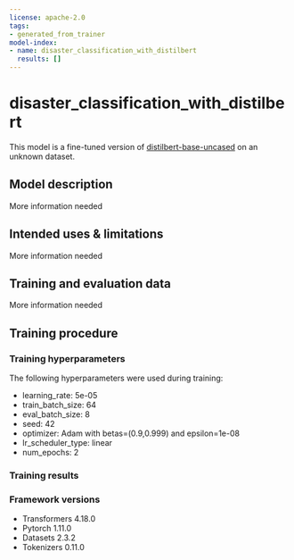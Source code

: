 ```yaml
---
license: apache-2.0
tags:
- generated_from_trainer
model-index:
- name: disaster_classification_with_distilbert
  results: []
---
```


<!-- This model card has been generated automatically according to the information the Trainer had access to. You
should probably proofread and complete it, then remove this comment. -->

# disaster_classification_with_distilbert

This model is a fine-tuned version of [distilbert-base-uncased](https://huggingface.co/distilbert-base-uncased) on an unknown dataset.

## Model description

More information needed

## Intended uses & limitations

More information needed

## Training and evaluation data

More information needed

## Training procedure

### Training hyperparameters

The following hyperparameters were used during training:
- learning_rate: 5e-05
- train_batch_size: 64
- eval_batch_size: 8
- seed: 42
- optimizer: Adam with betas=(0.9,0.999) and epsilon=1e-08
- lr_scheduler_type: linear
- num_epochs: 2

### Training results



### Framework versions

- Transformers 4.18.0
- Pytorch 1.11.0
- Datasets 2.3.2
- Tokenizers 0.11.0
